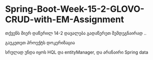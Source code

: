 # Spring-Boot-Week-15-2-GLOVO-CRUD-with-EM-Assignment

თქვენს მიერ დაწერილ 14-2 დავალება გადაწერეთ შემდეგნაირად .. 

გაუკეთეთ პროექტს დოკერიზაცია

სრულად უნდა იყოს HQL და entityManager, და არანაირი Spring data
